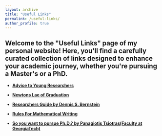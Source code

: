 ```yaml
---
layout: archive
title: "Useful Links"
permalink: /useful-links/
author_profile: true
---
```


## Welcome to the "Useful Links" page of my personal website! Here, you'll find a carefully curated collection of links designed to enhance your academic journey, whether you're pursuing a Master's or a PhD.

* **[Advice to Young Researchers](https://drive.google.com/file/d/1r48MhxW2az3zz9LnJb1yru55q3PWSDoq/view?usp=drive_link)**

* **[Newtons Lae of Graduation](https://drive.google.com/file/d/1AHH-GUBRVBc4kfPK45S_1AxHx1agnSQX/view?usp=drive_link)**

* **[Researchers Guide by Dennis S. Bernstein](https://drive.google.com/file/d/1x-r3p149Vtun6-sMwsLujEpDNugxMu-J/view?usp=drive_link)**

* **[Rules For Mathematical Writing](https://drive.google.com/file/d/1d_75eaFyvULBM1IdYoLvb8H5WsfzaEQb/view?usp=drive_link)**

* **[So you want to pursue Ph.D.? by Panagiotis Tsiotras(Faculty at GeorgiaTech)](https://drive.google.com/file/d/1bdrbM_7_TN8oDk7tjn3-XNrPAsWG_gVt/view?usp=drive_link)**